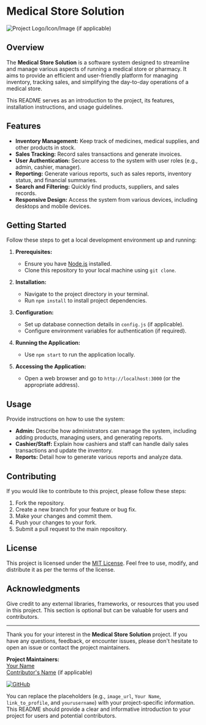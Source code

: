 
# Medical Store Solution

![Project Logo/Icon/Image (if applicable)](image_url.png)

## Overview

The **Medical Store Solution** is a software system designed to streamline and manage various aspects of running a medical store or pharmacy. It aims to provide an efficient and user-friendly platform for managing inventory, tracking sales, and simplifying the day-to-day operations of a medical store.

This README serves as an introduction to the project, its features, installation instructions, and usage guidelines.

## Features

- **Inventory Management:** Keep track of medicines, medical supplies, and other products in stock.
- **Sales Tracking:** Record sales transactions and generate invoices.
- **User Authentication:** Secure access to the system with user roles (e.g., admin, cashier, manager).
- **Reporting:** Generate various reports, such as sales reports, inventory status, and financial summaries.
- **Search and Filtering:** Quickly find products, suppliers, and sales records.
- **Responsive Design:** Access the system from various devices, including desktops and mobile devices.

## Getting Started

Follow these steps to get a local development environment up and running:

1. **Prerequisites:**
   - Ensure you have [Node.js](https://nodejs.org/) installed.
   - Clone this repository to your local machine using `git clone`.

2. **Installation:**
   - Navigate to the project directory in your terminal.
   - Run `npm install` to install project dependencies.

3. **Configuration:**
   - Set up database connection details in `config.js` (if applicable).
   - Configure environment variables for authentication (if required).

4. **Running the Application:**
   - Use `npm start` to run the application locally.

5. **Accessing the Application:**
   - Open a web browser and go to `http://localhost:3000` (or the appropriate address).

## Usage

Provide instructions on how to use the system:

- **Admin:** Describe how administrators can manage the system, including adding products, managing users, and generating reports.
- **Cashier/Staff:** Explain how cashiers and staff can handle daily sales transactions and update the inventory.
- **Reports:** Detail how to generate various reports and analyze data.

## Contributing

If you would like to contribute to this project, please follow these steps:

1. Fork the repository.
2. Create a new branch for your feature or bug fix.
3. Make your changes and commit them.
4. Push your changes to your fork.
5. Submit a pull request to the main repository.

## License

This project is licensed under the [MIT License](LICENSE.md). Feel free to use, modify, and distribute it as per the terms of the license.

## Acknowledgments

Give credit to any external libraries, frameworks, or resources that you used in this project. This section is optional but can be valuable for users and contributors.

---

Thank you for your interest in the **Medical Store Solution** project. If you have any questions, feedback, or encounter issues, please don't hesitate to open an issue or contact the project maintainers.

**Project Maintainers:**  
[Your Name](link_to_profile)  
[Contributor's Name](link_to_profile) (if applicable)

[![GitHub](https://img.shields.io/badge/View_on-GitHub-brightgreen)](https://github.com/yourusername/Medical-Store-Solution)

You can replace the placeholders (e.g., `image_url`, `Your Name`, `link_to_profile`, and `yourusername`) with your project-specific information. This README should provide a clear and informative introduction to your project for users and potential contributors.
